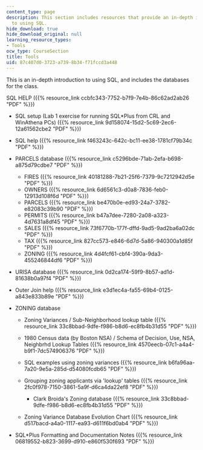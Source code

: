 ```yaml
---
content_type: page
description: This section includes resources that provide an in-depth introduction
  to using SQL.
hide_download: true
hide_download_original: null
learning_resource_types:
- Tools
ocw_type: CourseSection
title: Tools
uid: 87c407d0-3723-a739-8b34-f71fccd3a448
---
```


This is an in-depth introduction to using SQL, and includes the databases for the class.

SQL HELP ({{% resource_link ccbfc343-7752-b7f9-7e4b-86c62ad2ab26 "PDF" %}})

*   SQL setup (Lab 1 exercise for running SQL\*Plus from CRL and WinAthena PCs) ({{% resource_link 9d158074-15d2-5c69-2ec6-12a61562cbe2 "PDF" %}})
*   SQL help ({{% resource_link f463243c-642c-bc11-ee38-1781cf79b34c "PDF" %}})
*   PARCELS database ({{% resource_link c5296bde-71ab-2efa-b698-a875d79cdbe7 "PDF" %}})
    *   FIRES ({{% resource_link 40181288-7b21-25f6-7379-9c7212942d5e "PDF" %}})
    *   OWNERS ({{% resource_link 6d6561c3-d0a8-7836-feb0-12913d108f6d "PDF" %}})
    *   PARCELS ({{% resource_link be470b0e-ed93-24a7-3782-e82083c39b90 "PDF" %}})
    *   PERMITS ({{% resource_link b47a7dee-7280-2a08-a323-4d7631a8df45 "PDF" %}})
    *   SALES ({{% resource_link 73f6770b-177f-dffd-9ad5-9ad2ba6a02dc "PDF" %}})
    *   TAX ({{% resource_link 827cc573-e846-6d7d-5a86-940300a1d85f "PDF" %}})
    *   ZONING ({{% resource_link 4d4fcf61-cbf4-390a-9da3-455246844df6 "PDF" %}})  
        
*   URISA database ({{% resource_link 0d2ca174-59f9-8b57-ad1d-81638b0a97f4 "PDF" %}})
*   Outer Join help ({{% resource_link e3d1ec4a-fa55-69b4-0125-a843e833b89e "PDF" %}})
*   ZONING database
    *   Zoning Variances / Sub-Neighborhood lookup table ({{% resource_link 33c8bbad-9dfe-f986-b8d6-ec8fb4b31d55 "PDF" %}})
    *   1980 Census data (by Boston NSA) / Schema of Decision, Use, NSA, Neighbrhd Lookup Tables ({{% resource_link 4570eecb-07c1-a4a4-b9f1-7dc574906376 "PDF" %}})
    *   SQL examples using zoning variances ({{% resource_link b6fa96aa-7a20-9e5a-285d-d54080fcdb65 "PDF" %}})
    *   Grouping zoning applicants via 'lookup' tables ({{% resource_link 2fc0f978-7150-3861-5a9f-d6ca4da22ef8 "PDF" %}})
        *   Clark Broida's Zoning database ({{% resource_link 33c8bbad-9dfe-f986-b8d6-ec8fb4b31d55 "PDF" %}})  
            
    *   Zoning Variance Database Evolution Chart ({{% resource_link d517bacd-a4a0-1117-ea93-d611f6bd0ab4 "PDF" %}})  
        
*   SQL\*Plus Formatting and Documentation Notes ({{% resource_link 06819552-b823-3699-d910-e860f530f693 "PDF" %}})